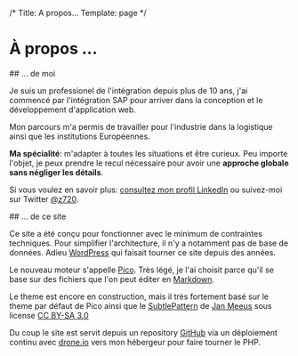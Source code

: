 /*
 Title: A propos...
 Template: page
*/


# À propos ...
## … de moi

Je suis un professionel de l'intégration depuis plus de 10 ans, j'ai commencé par 
l'intégration SAP pour arriver dans la conception et le développement d'application web. 

Mon parcours m'a permis de travailler pour l'industrie dans la logistique ainsi 
que les institutions Européennes. 

**Ma spécialité**: m'adapter à toutes les situations et être curieux. Peu importe 
l'objet, je peux prendre le recul nécessaire pour avoir une **approche globale sans 
négliger les détails**.

Si vous voulez en savoir plus: [consultez mon profil LinkedIn](http://lu.linkedin.com/in/seberard) 
ou suivez-moi sur Twitter [@z720](http://twitter/z720).


## … de ce site

Ce site a été conçu pour fonctionner avec le minimum de contraintes techniques. 
Pour simplifier l'architecture, il n'y a notamment pas de base de données. 
Adieu [WordPress](http://wordpress-fr.net) qui faisait tourner ce site depuis des années. 

Le nouveau moteur s'appelle [Pico](http://pico.dev7studios.com/). 
Très légé, je l'ai choisit parce qu'il se base sur des fichiers que l'on 
peut éditer en [Markdown](http://fr.wikipedia.org/wiki/Markdown).

Le theme est encore en construction, mais il très fortement basé sur le theme par défaut de Pico
ainsi que le [SubtlePattern](http://subtlepatterns.com/escheresque/) de [Jan Meeus](http://dribbble.com/janmeeus) 
sous license [CC BY-SA 3.0](http://creativecommons.org/licenses/by-sa/3.0/)

Du coup le site est servit depuis un repository [GitHub](http://github.com/z720/z720.net) 
via un déploiement continu avec [drone.io](https://drone.io/) vers mon hébergeur pour faire tourner le PHP.